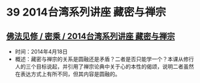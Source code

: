 # 39 2014台湾系列讲座 藏密与禅宗

## [佛法见修 / 密乘 / 2014台湾系列讲座 藏密与禅宗](https://www.fohuifayu.com/index.php/huideng-jiangtang/fofa-jianxiu/mi-cheng/9889-l14073)

- 时间：2014年4月18日
- 概述：藏密与禅宗的关系是圆融还是矛盾？二者是否只能学一个？本课从修行人的三个目标说起，并引用了禅宗论典中关于心的本性的偈颂，说明二者虽然在表达方式上有所不同，但其内容是圆融的。